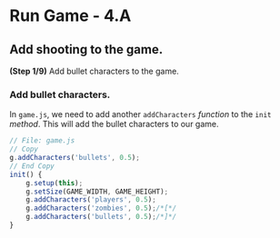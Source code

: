 # Run Game - 4.A

## Add shooting to the game.

**(Step 1/9)** Add bullet characters to the game.

### Add bullet characters.

In `game.js`, we need to add another `addCharacters` _function_ to the `init` _method_. This will add the bullet characters to our game.

``` javascript
// File: game.js
// Copy
g.addCharacters('bullets', 0.5);
// End Copy
init() {
	g.setup(this);
	g.setSize(GAME_WIDTH, GAME_HEIGHT);
	g.addCharacters('players', 0.5);
	g.addCharacters('zombies', 0.5);/*[*/
	g.addCharacters('bullets', 0.5);/*]*/
}
```
